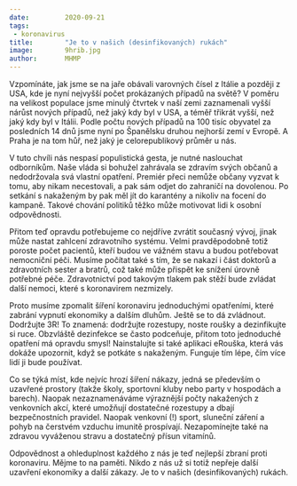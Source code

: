 ```yaml
---
date:         2020-09-21
tags:         
 - koronavirus
title:        "Je to v našich (desinfikovaných) rukách"
image: 	      9hrib.jpg
author:       MHMP
---
```


Vzpomínáte, jak jsme se na jaře obávali varovných čísel z Itálie a později z USA, kde je nyní nejvyšší počet prokázaných případů na světě? V poměru na velikost populace jsme minulý čtvrtek v naší zemi zaznamenali vyšší nárůst nových případů, než jaký kdy byl v USA, a téměř třikrát vyšší, než jaký kdy byl v Itálii. Podle počtu nových případů na 100 tisíc obyvatel za posledních 14 dnů jsme nyní po Španělsku druhou nejhorší zemí v Evropě. A Praha je na tom hůř, než jaký je celorepublikový průměr u nás. 

V tuto chvíli nás nespasí populistická gesta, je nutné naslouchat odborníkům. Naše vláda si bohužel zahrávala se zdravím svých občanů a nedodržovala svá vlastní opatření. Premiér přeci nemůže občany vyzvat k tomu, aby nikam necestovali, a pak sám odjet do zahraničí na dovolenou. Po setkání s nakaženým by pak měl jít do karantény a nikoliv na focení do kampaně. Takové chování politiků těžko může motivovat lidi k osobní odpovědnosti. 

Přitom teď opravdu potřebujeme co nejdříve zvrátit současný vývoj, jinak může nastat zahlcení zdravotního systému. Velmi pravděpodobně totiž poroste počet pacientů, kteří budou ve vážném stavu a budou potřebovat nemocniční péči. Musíme počítat také s tím, že se nakazí i část doktorů a zdravotních sester a bratrů, což také může přispět ke snížení úrovně potřebné péče. Zdravotnictví pod takovým tlakem pak stěží bude zvládat další nemoci, které s koronavirem nezmizely.

Proto musíme zpomalit šíření koronaviru jednoduchými opatřeními, které zabrání vypnutí ekonomiky a dalším dluhům. Ještě se to dá zvládnout. Dodržujte 3R! To znamená: dodržujte rozestupy, noste roušky a dezinfikujte si ruce. Obzvláště dezinfekce se často podceňuje, přitom toto jednoduché opatření má opravdu smysl! Nainstalujte si také aplikaci eRouška, která vás dokáže upozornit, když se potkáte s nakaženým. Funguje tím lépe, čím více lidí ji bude používat.

Co se týká míst, kde nejvíc hrozí šíření nákazy, jedná se především o uzavřené prostory (takže školy, sportovní kluby nebo party v hospodách a barech). Naopak nezaznamenáváme výraznější počty nakažených z venkovních akcí, které umožňují dostatečné rozestupy a dbají bezpečnostních pravidel. Naopak venkovní (!) sport, sluneční záření a pohyb na čerstvém vzduchu imunitě prospívají. Nezapomínejte také na zdravou vyváženou stravu a dostatečný přísun vitamínů. 

Odpovědnost a ohleduplnost každého z nás je teď nejlepší zbraní proti koronaviru. Mějme to na paměti. Nikdo z nás už si totiž nepřeje další uzavření ekonomiky a další zákazy. Je to v našich (desinfikovaných) rukách.
